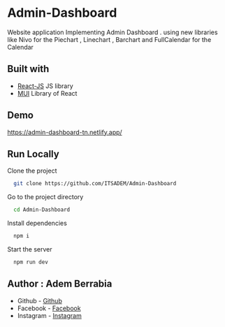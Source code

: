 # Admin-Dashboard

Website application Implementing Admin Dashboard . using new libraries like Nivo for the Piechart , Linechart , Barchart and FullCalendar for the Calendar

## Built with

- [React-JS](https://react.dev/) JS library
- [MUI](https://mui.com/) Library of React

## Demo

https://admin-dashboard-tn.netlify.app/

## Run Locally

Clone the project

```bash
  git clone https://github.com/ITSADEM/Admin-Dashboard
```

Go to the project directory

```bash
  cd Admin-Dashboard
```

Install dependencies

```bash
  npm i
```

Start the server

```bash
  npm run dev
```

## Author : Adem Berrabia

- Github - [Github](https://github.com/ITSADEM)
- Facebook - [Facebook](https://www.facebook.com/profile.php?id=100022888083591)
- Instagram - [Instagram](https://www.instagram.com/adem_rb3/?hl=fr)

